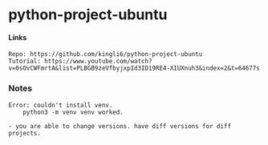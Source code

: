 # python-project-ubuntu

#### Links

    Repo: https://github.com/kingli6/python-project-ubuntu
    Tutorial: https://www.youtube.com/watch?v=0sOvCWFmrtA&list=PLBGB9zeVfbyjxpId3ID19RE4-XIUXnuh3&index=2&t=64677s

### Notes

    Error: couldn't install venv.
        python3 -m venv venv worked.

    - you are able to change versions. have diff versions for diff projects.
